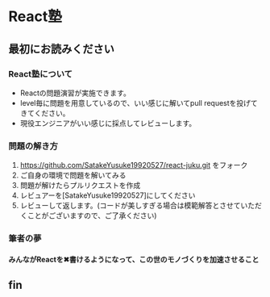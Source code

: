 # React塾

## 最初にお読みください

### React塾について
- Reactの問題演習が実施できます。
- level毎に問題を用意しているので、いい感じに解いてpull requestを投げてきてください。
- 現役エンジニアがいい感じに採点してレビューします。

### 問題の解き方
1. https://github.com/SatakeYusuke19920527/react-juku.git をフォーク
2. ご自身の環境で問題を解いてみる
3. 問題が解けたらプルリクエストを作成
4. レビュアーを[SatakeYusuke19920527]にしてください
5. レビューして返します。(コードが美しすぎる場合は模範解答とさせていただくことがございますので、ご了承ください)

### 筆者の夢
#### みんながReactを✖書けるようになって、この世のモノづくりを加速させること

## fin